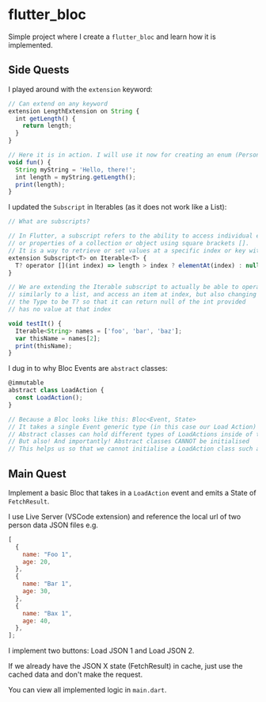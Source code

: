 # flutter_bloc

Simple project where I create a `flutter_bloc` and learn how it is implemented.

## Side Quests

I played around with the `extension` keyword:

```js
// Can extend on any keyword
extension LengthExtension on String {
  int getLength() {
    return length;
  }
}

// Here it is in action. I will use it now for creating an enum (PersonUrl) and then giving it a method via na extension
void fun() {
  String myString = 'Hello, there!';
  int length = myString.getLength();
  print(length);
}
```

I updated the `Subscript` in Iterables (as it does not work like a List):

```js
// What are subscripts?

// In Flutter, a subscript refers to the ability to access individual elements
// or properties of a collection or object using square brackets [].
// It is a way to retrieve or set values at a specific index or key within a data structure.
extension Subscript<T> on Iterable<T> {
  T? operator [](int index) => length > index ? elementAt(index) : null;
}

// We are extending the Iterable subscript to actually be able to operate
// similarly to a list, and access an item at index, but also changing
// the Type to be T? so that it can return null of the int provided
// has no value at that index

void testIt() {
  Iterable<String> names = ['foo', 'bar', 'baz'];
  var thisName = names[2];
  print(thisName);
}
```

I dug in to why Bloc Events are `abstract` classes:

```js
@immutable
abstract class LoadAction {
  const LoadAction();
}

// Because a Bloc looks like this: Bloc<Event, State>
// It takes a single Event generic type (in this case our Load Action)
// Abstract classes can hold different types of LoadActions inside of them but still only be one type
// But also! And importantly! Abstract classes CANNOT be initialised
// This helps us so that we cannot initialise a LoadAction class such as LoadAction.LoadImage and just send that to our bloc
```

## Main Quest

Implement a basic Bloc that takes in a `LoadAction` event and emits a State of `FetchResult`.

I use Live Server (VSCode extension) and reference the local url of two person data JSON files e.g.

```js
[
  {
    name: "Foo 1",
    age: 20,
  },
  {
    name: "Bar 1",
    age: 30,
  },
  {
    name: "Bax 1",
    age: 40,
  },
];
```

I implement two buttons: Load JSON 1 and Load JSON 2.

If we already have the JSON X state (FetchResult) in cache, just use the cached data and don't make the request.

You can view all implemented logic in `main.dart`.
